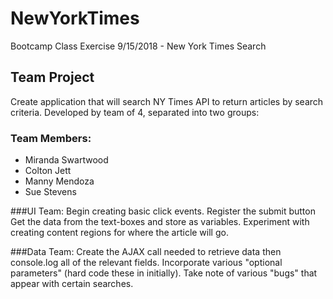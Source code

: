 # NewYorkTimes
Bootcamp Class Exercise 9/15/2018 - New York Times Search

## Team Project
Create application that will search NY Times API to return articles by search criteria.  Developed by team of 4, separated into two groups:

### Team Members:
* Miranda Swartwood
* Colton Jett
* Manny Mendoza
* Sue Stevens

###UI Team:
Begin creating basic click events. Register the submit button
Get the data from the text-boxes and store as variables.
Experiment with creating content regions for where the article will go.

###Data Team:
Create the AJAX call needed to retrieve data then console.log all of the relevant fields.
Incorporate various "optional parameters" (hard code these in initially).
Take note of various "bugs" that appear with certain searches.
